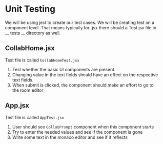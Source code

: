 # Unit Testing
We will be using jest to create our test cases. We will be creating test on a component level. That means typically for <Component>.jsx there should a <Component>Test.jsx file in  __ tests __ directory as well.

## CollabHome.jsx

Test file is called `CollabHomeTest.jsx`

1. Test whether the basic UI components are present.
2. Changing value in the text fields should have an effect on the respective text fields.
3. When  submit is clicked, the component should make an effort to go to the room editor

## App.jsx

Test file is called `AppTest.jsx`

1. User should see `CollabPrompt` component when this component starts
2. Try to enter the needed values and see if the component is gone
3. Write some text in the monaco editor and see if it reflects
